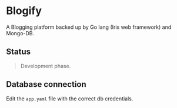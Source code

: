 # Blogify

A Blogging platform backed up by Go lang (Iris web framework) and Mongo-DB.

## Status

> Development phase.

## Database connection
Edit the `app.yaml` file with the correct db credentials.